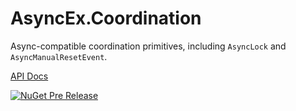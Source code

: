 # AsyncEx.Coordination

Async-compatible coordination primitives, including `AsyncLock` and `AsyncManualResetEvent`.

[API Docs](http://dotnetapis.com/pkg/Nito.AsyncEx.Coordination)

[![NuGet Pre Release](https://img.shields.io/nuget/vpre/Nito.AsyncEx.Coordination.svg?style=plastic)](https://www.nuget.org/packages/Nito.AsyncEx.Coordination/)
